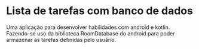 # Lista de tarefas com banco de dados
Uma aplicação para desenvolver habilidades com android e kotlin. Fazendo-se uso da biblioteca RoomDatabase do android para poder armazenar as tarefas definidas
pelo usuário.
